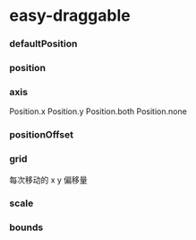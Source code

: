 # easy-draggable

### defaultPosition
### position
### axis
Position.x
Position.y
Position.both
Position.none
### positionOffset
### grid
每次移动的 x y 偏移量
### scale
### bounds